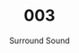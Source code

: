 ---
assets: "/assets/003"
title: "003"
subtitle: "Surround Sound"
datetime: "Sat Sept 09 2017 8PM"
price: "$20"
location: 
  name: "Future Space"
  url: "https://www.eventbrite.com/e/mixed-signals-002-tickets-33292927041"
  notes: "Address will be sent out by email the day of the event"
description: >
  Surround sound. A listener at the center of a field of sound is surrounded, as if they are the target of a musical ambush. Oscillations as military divisions, phalanxes vibrating at hyper-real frequencies. We are surrounded, and the sound closes us in on all sides. There is no path outward not blocked by music, by sensation; everywhere we turn antagonistic melodies set upon us and thwart our progress. We say we are surrounded, from the sound there is no escape.
  On September 9th, join us at Dave and Gabe’s at 8pm. They have generously offered to share their 40 channel surround system with us, and we’ve reached out to an extremely talented group of musicians to arrange music for this unique setup. Tickets are available in advance below. We look forward to seeing you there.


links:
  - name: "fb event"
    url: "https://www.facebook.com/events/124021031576466"
  - name: "RSVP"
    url: "https://www.eventbrite.com/e/mixed-signals-003-surround-sound-tickets-37259954527"

performances:
  - name: "Dave & Gabe"
    url: "http://www.daveandgabe.care/"
    performers:
      - name: "Dave Rife"
      - name: "Gabe Liberti"
    image: "/images/daveandgabe.jpg"
    description: >
      Dave & Gabe is an interactive installation studio that unites sound, light, and tactility into immersive experiences. Our gracious hosts for the night, Dave & Gabe will be performing a piece to demonstrate the capabilities of their incredible new 40 channel system. Along with aiding in putting together tonight’s event, they have worked with the artists to adapt the performances to this unique system. They are excited to continue to make their spatial audio system available to more artists and audiences in the future. 

  - name: "Oppositional Surge"
    performers:
      - name: "Margaret Schedel"
        url: "www.schedel.net"
    image: "/images/oppositional.jpg"
    description: >
      An opposition surge occurs when a rough surface or particulate cloud becomes brighter when illuminated from behind the observer. In astronomy this can be seen as a abrupt and noticeable increase in the  intensity of a celestial body as its phase angle of observation approaches zero. Oppositional Surge  is a work which explores sudden changes in intensity using a constrained number of elements.

  - name: "Melody and Daniel"
    performers:
      - name: "Melody Loveless"
        url: "http://melody-loveless.squarespace.com/"
      - name: Daniel Steffey
        url: "http://www.noisefromtheunderground.com/"
    image: "/images/melody.jpg"
    description: >
      Melody Loveless is a Brooklyn based composer, media artist, and performer. Their work ranges from pieces for electronic and acoustic instruments, multisensory performance, and interactive sound installations that highlight the corporeality of their audience.
      Daniel Steffey’s music focuses on the boundaries of musical systems, both electronic and acoustic, that are on the verge of collapse. The power in the brittleness of these boundaries, often dictates more than the composer or performers can control, which is very welcomed.

  - name: "Creak"
    performers:
      - name: "Jenn Grossman"
        url: "https://www.jenngrossman.net"
    image: "/images/creak.jpg"
    description: >
      "Creak" uses industrial recordings, mechanical drones and rhythms to create a dark, layered cinematic ambience, capturing a surreal and internal mood of place, a blur between displaced reality and imposed reality, a subconscious sound space for psycho-spatial rumination and (dis)orientation. [the spatial composition is softly determinant, based off the notion of circumstantial infiltration, a type of ventilation system describing the uncontrolled flow of air from outdoors to indoors through leaks (unplanned openings)]

  - name: "Ultraspatial Field"
    performers:
      - name: "Kamron Saniee"
        url: "http://superstitial.is"
    image: "/images/ultraspatial.jpg"
    description:  >
      Kamron Saniee is an electronic musician and composer based in NYC. Inspired by musical cultures ranging from Persian classical to avant-garde electronic movements, his music been noted for its forward energy, textural sound palette and rhythmic intensity. Having previously trained as a classical violinist, Saniee's approach is dynamic and improvisational, resulting in visceral and enlivening live sets. He was one of 8 US producers selected for the 2016 edition of the Red Bull Music Academy and has performed his electronic works in New York, Montréal, Berlin, Budapest and Tokyo. Since 2015, he has explored a parallel project in spatial sound composition, producing numerous live performances and installations for multichannel formats in a style which he terms "ultra-spatial", where a combination of programmatic synthesis and haptic control allows the creation and expressive modulation of intrinsically spatial sonic forms. Allowing for trajectories themselves to become sources through spatial synthesis, his approach contrasts with spatialization paradigms in which sources follow localized trajectories in space, thus transcending the experiential correlation between localization and source.

background: >
  <script type="text/javascript" src="https://cdnjs.cloudflare.com/ajax/libs/paper.js/0.11.4/paper-full.min.js"></script>
  <style type="text/css">
    #canvas {
      position: fixed;
      z-index: -100;
    }
    #canvas[resize] {
      width: 100%;
      height: 100%;
    }
  </style>
  <script type="text/paperscript" canvas="canvas">
  var bg = new Path.Rectangle({
    point: [-1, -1],
    size: [view.size.width + 2, view.size.height + 2],
    strokeColor: 'black',
    selected: true
  });
  bg.sendToBack();
  bg.fillColor = '#000';

  var spkPath = new Path();

  spkPath.add(new Point(-50,0));
  spkPath.add(new Point(50, 0));
  spkPath.add(new Point(150, 250));
  spkPath.add(new Point(-150, 250));

  spkPath.closed = true;

  spkPath.style = {
    fillColor: {
      gradient: {
        stops: ['pink', 'white']
      },
      origin: [0,0],
      destination: [0, 500]
    },
    shadowColor: 'pink', //gradient wasn't performant enough ;_; we can try and add it back later
    shadowBlur: 60
  }

  var spk = new SymbolDefinition(spkPath, true);

  var sndMask = new Path();

  sndMask.add(new Point(-50,0));
  sndMask.add(new Point(50, 0));
  sndMask.add(new Point(300, 500));
  sndMask.add(new Point(-300, 500));
  sndMask.closed = true;

  var sndGroup = new Group(sndMask);
  sndGroup.clipped = true;
  var waves = [];
  for(var i = 0; i < 10; i ++){
    waves[i] = new Path.Circle(new Point(0,0), i * 15);
    waves[i].strokeColor = 'white';
    waves[i].strokeWidth = 2;
  }

  sndGroup.addChildren(waves);

  var sndWave = new SymbolDefinition(sndGroup);


  var SoundWaves = function(){
    // this.group = sndWave.place(new Point(0, 0));
    this.mask = new Path();
    this.group = new Group(this.mask);
    this.group.clipped = true;
    this.waves = [];

    this.animationSpeed = Math.random() * 0.4 + 1.8;
    this.initialOffset = Math.random() * 400;
  }

  SoundWaves.prototype.init = function(){
    this.mask.add(new Point(-50,0));
    this.mask.add(new Point(50, 0));
    this.mask.add(new Point(300, 500));
    this.mask.add(new Point(-300, 500));
    this.mask.closed = true;

    for(var i = 0; i < 10; i ++){
      this.waves[i] = new Path.Circle(new Point(0,0), i * 15 + this.initialOffset);
      // var hyp = i * 15 + this.initialOffset;
      // var end = new Point(hyp * Math.cos(45 * (Math.PI/180)), hyp * Math.sin(45 * (Math.PI/180)));
      // var middle = new Point(0, -hyp);
      // var start = new Point(-hyp * Math.cos(45 * (Math.PI/180)), hyp * Math.sin(45 * (Math.PI/180)));
      // this.waves[i] = new Path.Arc(start, middle, end);
      // this.waves[i].rotate(180);
      this.waves[i].strokeColor = 'white';
      this.waves[i].strokeWidth = 2;
    }
    this.group.addChildren(this.waves);
  }
    
  SoundWaves.prototype.translate = function(vec){
    this.group.translate(vec);
  }

  SoundWaves.prototype.rotate = function(angle, point){
    this.group.rotate(angle, point)
  }

  SoundWaves.prototype.scale = function(scale){
    this.group.scale(scale, new Point(0, 0));
  }

  SoundWaves.prototype.animate = function(){
    for(var i = 0, iMax = this.waves.length; i < iMax; i ++){
      // this.waves[i].scale(1.1);
      this.waves[i].bounds.x -= this.animationSpeed;
      this.waves[i].bounds.y -= this.animationSpeed;
      this.waves[i].bounds.width += this.animationSpeed * 2;
      this.waves[i].bounds.height += this.animationSpeed * 2;
      if(this.waves[i].bounds.width > 1000){
        this.waves[i].scale(0.000001);
      }
    }
  }

  var Speaker = function(){
    this.path = spk.place(new Point(0, 0));
    this.soundWaves = new SoundWaves();
  }

  Speaker.prototype.init = function(){
    this.soundWaves.init();


  }

  Speaker.prototype.translate = function(vec){
    this.path.translate(vec);
    this.soundWaves.translate(vec);
  }

  Speaker.prototype.rotate = function(angle){
    this.path.rotate(angle, new Point(0, 0));
    this.soundWaves.rotate(angle, new Point(0, 0));
  }

  Speaker.prototype.scale = function(scale){
    this.path.scale(scale, new Point(0, 0));
    this.soundWaves.scale(scale)
  }

  Speaker.prototype.animate = function(){
    this.soundWaves.animate();
  }

  var magicNum = 288000/((window.innerWidth > window.innerHeight) ? window.innerWidth : window.innerHeight)

  var Rectangle = function(x, y, width, height){
    if(height > magicNum && width > magicNum){
      if(Math.random() > 0.5){
        //50/50
        if(Math.random() > 0.5){
          //split vertical first
          verticalFifty(x, y, width, height);
        } else {
          //split horizontal first
          horizontalFifty(x, y, width, height);
        }
      } else {
        //66/33
        if(Math.random() > 0.5){
          //split vertical first
          verticalThird(x, y, width, height);
        } else {
          //split horizontal first
          horizontalThird(x, y, width, height);
        }
      }
    } else if(height > width && height/width > 3){
      horizontalThird(x, y, width, height);
    } else if(width > height && height/width < .4){
      verticalThird(x, y, width, height);
    } else {
      this.draw = true;

      //debug mode
      // var path = new Path.Rectangle(new Point(x, y), new Point(x + width, y + height));
      // path.strokeColor = '#'+Math.floor(Math.random()*16777215).toString(16); //https://www.paulirish.com/2009/random-hex-color-code-snippets/
      // var circ = new Path.Circle(x + width/2, y + height/2, 2);
      // circ.fillColor = "black";

      placeSpeaker(x, y, width, height);
    }
  }

  function verticalFifty(x, y, width, height){
    new Rectangle(x, y, width/2, height);
    new Rectangle(x + width/2, y, width/2, height);
  }

  function horizontalFifty(x, y, width, height){
    new Rectangle(x, y, width, height/2);
    new Rectangle(x, y + height/2, width, height/2);
  }

  function verticalThird(x, y, width, height){
    var offset = Math.floor(Math.random() + 1.5);
    new Rectangle(x, y, offset * width/3, height);
    new Rectangle(x + offset * width/3, y, (3-offset) * width/3, height);
  }

  function horizontalThird(x, y, width, height){
    var offset = Math.floor(Math.random() + 1.5);
    new Rectangle(x, y, width, offset * height/3);
    new Rectangle(x, y + offset * height/3, width, (3-offset) * height/3);
  }

  function drawArrow(x, y, angle, magnitude){
    var origin = new Point(x, y);
    var path = new Path.Line(origin, new Point(x + magnitude, y));
    path.add(new Point(x + magnitude * 0.7, y - magnitude * 0.08));
    path.add(new Point(x + magnitude * 0.7, y + magnitude * 0.08));
    path.add(new Point(x + magnitude, y));
    path.closed;

    path.fillColor = path.strokeColor = "black";

    path.rotate(angle, origin);
  }


  var speakers = [];

  function placeSpeaker(x, y, width, height){
    if(width > height){
      var angle = Math.random() > 0.5 ? 0 : 180;
      if(angle == 180){
        x = x + width;
      }
      var scale = height * 0.005;
      // drawArrow(x, y + height/2, angle, scale)

      var sp = new Speaker();
      sp.init();
      sp.scale(scale);
      sp.rotate(angle - 90);
      sp.translate(new Point(x, y + height/2));
      speakers.push(sp);
    } else {
      var angle = Math.random() > 0.5 ? 90 : 270;
      if(angle == 270){
        y = y + height;
      }
      var scale = width * 0.005;
      // drawArrow(x + width/2, y, angle, scale);

      var sp = new Speaker();
      sp.init();
      sp.scale(scale);
      sp.rotate(angle - 90);
      sp.translate(new Point(x + width/2, y));
      speakers.push(sp);
    }
  }

  view.onResize = function(){
    sp = [];
    project.clear() 
    magicNum = 400000/((window.innerWidth > window.innerHeight) ? window.innerWidth : window.innerHeight)
    new Rectangle(0, 0, window.innerWidth, window.innerHeight);
    var bg = new Path.Rectangle({
        point: [-1, -1],
        size: [view.size.width + 2, view.size.height + 2],
        strokeColor: 'black',
        selected: true
    });
    bg.sendToBack();
    bg.fillColor = '#000';
  }

  // var spk = new Speaker();
  // spk.init();
  // spk.translate([500, 200])
  // speakers.push(spk)

  var animationSpeed = 5;
  view.onFrame = function(event) {
    for(var i = 0, iMax = speakers.length; i < iMax; i ++){
      speakers[i].animate();
    }
  }
  </script>
  <canvas style="width:100%; height:100%" id="canvas" resize stats hidpi="off"></canvas>
---